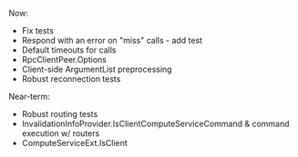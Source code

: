 Now:
- Fix tests
- Respond with an error on "miss" calls - add test
- Default timeouts for calls
- RpcClientPeer.Options
- Client-side ArgumentList preprocessing
- Robust reconnection tests 

Near-term:
- Robust routing tests
- InvalidationInfoProvider.IsClientComputeServiceCommand & command execution w/ routers
- ComputeServiceExt.IsClient
